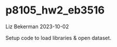 p8105_hw2_eb3516
================
Liz Bekerman
2023-10-02

Setup code to load libraries & open dataset.
